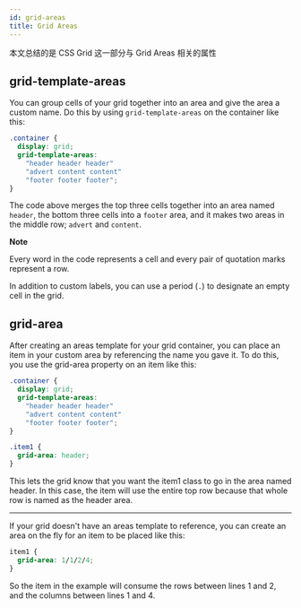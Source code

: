 ```yaml
---
id: grid-areas
title: Grid Areas
---
```


本文总结的是 CSS Grid 这一部分与 Grid Areas 相关的属性

## grid-template-areas

You can group cells of your grid together into an area and give the area a custom name. Do this by using `grid-template-areas` on the container like this:

```css
.container {
  display: grid;
  grid-template-areas:
    "header header header"
    "advert content content"
    "footer footer footer";
}
```

The code above merges the top three cells together into an area named `header`, the bottom three cells into a `footer` area, and it makes two areas in the middle row; `advert` and `content`.

**Note**

Every word in the code represents a cell and every pair of quotation marks represent a row.

In addition to custom labels, you can use a period (`.`) to designate an empty cell in the grid.

## grid-area

After creating an areas template for your grid container, you can place an item in your custom area by referencing the name you gave it. To do this, you use the grid-area property on an item like this:

```css
.container {
  display: grid;
  grid-template-areas:
    "header header header"
    "advert content content"
    "footer footer footer";
}

.item1 {
  grid-area: header;
}
```

This lets the grid know that you want the item1 class to go in the area named header. In this case, the item will use the entire top row because that whole row is named as the header area.

---

If your grid doesn't have an areas template to reference, you can create an area on the fly for an item to be placed like this:

```css
item1 {
  grid-area: 1/1/2/4;
}
```

So the item in the example will consume the rows between lines 1 and 2, and the columns between lines 1 and 4.
